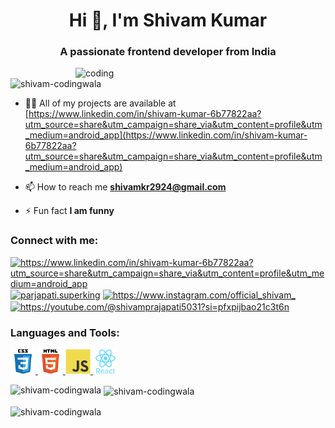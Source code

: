 <h1 align="center">Hi 👋, I'm Shivam Kumar</h1>
<h3 align="center">A passionate frontend developer from India</h3>
<img align="right" alt="coding" width="400" src="https://tse4.mm.bing.net/th?id=OIP.ByJh3uyy8l3bY5Mvhzd1QgHaEq&pid=Api&P=0&h=180">

<p align="left"> <img src="https://komarev.com/ghpvc/?username=shivam-codingwala&label=Profile%20views&color=0e75b6&style=flat" alt="shivam-codingwala" /> </p>

- 👨‍💻 All of my projects are available at [https://www.linkedin.com/in/shivam-kumar-6b77822aa?utm_source=share&utm_campaign=share_via&utm_content=profile&utm_medium=android_app](https://www.linkedin.com/in/shivam-kumar-6b77822aa?utm_source=share&utm_campaign=share_via&utm_content=profile&utm_medium=android_app)

- 📫 How to reach me **shivamkr2924@gmail.com**

- ⚡ Fun fact **I am funny**

<h3 align="left">Connect with me:</h3>
<p align="left">
<a href="https://linkedin.com/in/https://www.linkedin.com/in/shivam-kumar-6b77822aa?utm_source=share&utm_campaign=share_via&utm_content=profile&utm_medium=android_app" target="blank"><img align="center" src="https://raw.githubusercontent.com/rahuldkjain/github-profile-readme-generator/master/src/images/icons/Social/linked-in-alt.svg" alt="https://www.linkedin.com/in/shivam-kumar-6b77822aa?utm_source=share&utm_campaign=share_via&utm_content=profile&utm_medium=android_app" height="30" width="40" /></a>
<a href="https://fb.com/parjapati.superking" target="blank"><img align="center" src="https://raw.githubusercontent.com/rahuldkjain/github-profile-readme-generator/master/src/images/icons/Social/facebook.svg" alt="parjapati.superking" height="30" width="40" /></a>
<a href="https://instagram.com/https://www.instagram.com/official_shivam_" target="blank"><img align="center" src="https://raw.githubusercontent.com/rahuldkjain/github-profile-readme-generator/master/src/images/icons/Social/instagram.svg" alt="https://www.instagram.com/official_shivam_" height="30" width="40" /></a>
<a href="https://www.youtube.com/c/https://youtube.com/@shivamprajapati5031?si=pfxpijbao21c3t6n" target="blank"><img align="center" src="https://raw.githubusercontent.com/rahuldkjain/github-profile-readme-generator/master/src/images/icons/Social/youtube.svg" alt="https://youtube.com/@shivamprajapati5031?si=pfxpijbao21c3t6n" height="30" width="40" /></a>
</p>

<h3 align="left">Languages and Tools:</h3>
<p align="left"> <a href="https://www.w3schools.com/css/" target="_blank" rel="noreferrer"> <img src="https://raw.githubusercontent.com/devicons/devicon/master/icons/css3/css3-original-wordmark.svg" alt="css3" width="40" height="40"/> </a> <a href="https://www.w3.org/html/" target="_blank" rel="noreferrer"> <img src="https://raw.githubusercontent.com/devicons/devicon/master/icons/html5/html5-original-wordmark.svg" alt="html5" width="40" height="40"/> </a> <a href="https://developer.mozilla.org/en-US/docs/Web/JavaScript" target="_blank" rel="noreferrer"> <img src="https://raw.githubusercontent.com/devicons/devicon/master/icons/javascript/javascript-original.svg" alt="javascript" width="40" height="40"/> </a> <a href="https://reactjs.org/" target="_blank" rel="noreferrer"> <img src="https://raw.githubusercontent.com/devicons/devicon/master/icons/react/react-original-wordmark.svg" alt="react" width="40" height="40"/> </a> </p>

<p><img align="left" src="https://github-readme-stats.vercel.app/api/top-langs?username=shivam-codingwala&show_icons=true&locale=en&layout=compact" alt="shivam-codingwala" /></p>

<p>&nbsp;<img align="center" src="https://github-readme-stats.vercel.app/api?username=shivam-codingwala&show_icons=true&locale=en" alt="shivam-codingwala" /></p>

<p><img align="center" src="https://github-readme-streak-stats.herokuapp.com/?user=shivam-codingwala&" alt="shivam-codingwala" /></p>

